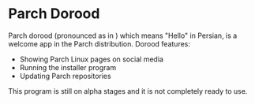# Parch Dorood

Parch dorood (pronounced as in ) which means "Hello" in Persian, is a welcome
app in the Parch distribution. Dorood features:

+ Showing Parch Linux pages on social media
+ Running the installer program
+ Updating Parch repositories

This program is still on alpha stages and it is not completely ready to use.
